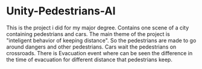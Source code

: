 # Unity-Pedestrians-AI

This is the project i did for my major degree. Contains one scene of a city containing pedestrians and cars. The main theme of the project is "inteligent behavior of keeping distance". So the pedestrians are made to go around dangers and other pedestrians. Cars wait the pedestrians on crossroads. There is Evacuation event where can be seen the difference in the time of evacuation for different distance that pedestrians keep.
